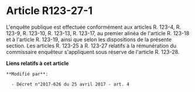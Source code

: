 # Article R123-27-1

L'enquête publique est effectuée conformément aux articles R. 123-4, R. 123-9, R. 123-10, R. 123-13, R. 123-17, au premier
alinéa de l'article R. 123-18 et à l'article R. 123-19, ainsi que selon les dispositions de la présente section. Les articles
R. 123-25 à R. 123-27 relatifs à la rémunération du commissaire enquêteur s'appliquent sous réserve de l'article R. 123-28.

**Liens relatifs à cet article**

	**Modifié par**:

	  - Décret n°2017-626 du 25 avril 2017 - art. 4
